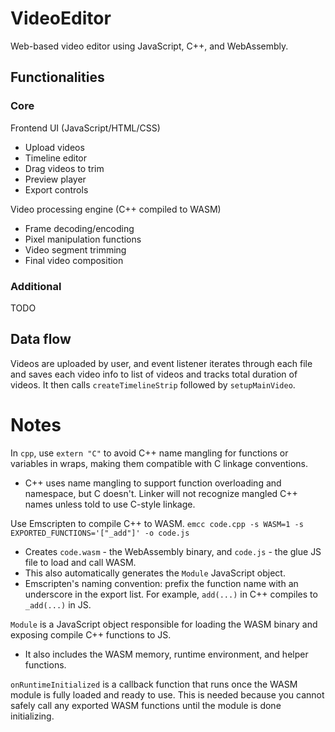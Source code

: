 # VideoEditor

Web-based video editor using JavaScript, C++, and WebAssembly. 

## Functionalities 

### Core 

Frontend UI (JavaScript/HTML/CSS) 
- Upload videos 
- Timeline editor 
- Drag videos to trim 
- Preview player 
- Export controls

Video processing engine (C++ compiled to WASM) 
- Frame decoding/encoding 
- Pixel manipulation functions 
- Video segment trimming 
- Final video composition 

### Additional 

TODO 

## Data flow 

Videos are uploaded by user, and event listener iterates through each file and saves each video info to list of videos and tracks total duration of videos. It then calls `createTimelineStrip` followed by `setupMainVideo`. 

# Notes 

In `cpp`, use `extern "C"` to avoid C++ name mangling for functions or variables in wraps, making them compatible with C linkage conventions. 
- C++ uses name mangling to support function overloading and namespace, but C doesn't. Linker will not recognize mangled C++ names unless told to use C-style linkage. 

Use Emscripten to compile C++ to WASM. `emcc code.cpp -s WASM=1 -s EXPORTED_FUNCTIONS='["_add"]' -o code.js` 
- Creates `code.wasm` - the WebAssembly binary, and `code.js` - the glue JS file to load and call WASM. 
- This also automatically generates the `Module` JavaScript object. 
- Emscripten's naming convention: prefix the function name with an underscore in the export list. For example, `add(...)` in C++ compiles to `_add(...)` in JS. 

`Module` is a JavaScript object responsible for loading the WASM binary and exposing compile C++ functions to JS. 
- It also includes the WASM memory, runtime environment, and helper functions. 

`onRuntimeInitialized` is a callback function that runs once the WASM module is fully loaded and ready to use. This is needed because you cannot safely call any exported WASM functions until the module is done initializing. 




